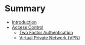 # Summary

* [Introduction](README.md)
* [Access Control](access/access_control.md)
   * [Two Factor Authentication](access/two_factor_authentication.md)
   * [Virtual Private Network (VPN)](access/virtual_private_network_vpn.md)

